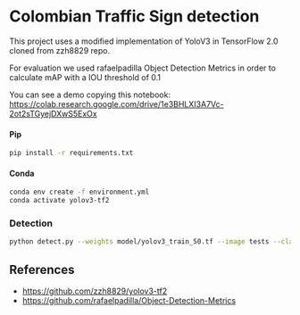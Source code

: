 # Colombian Traffic Sign detection

This project uses a modified implementation of YoloV3 in TensorFlow 2.0 cloned from zzh8829 repo.

For evaluation we used rafaelpadilla Object Detection Metrics in order to calculate mAP with a IOU threshold of 0.1

You can see a demo copying this notebook: https://colab.research.google.com/drive/1e3BHLXI3A7Vc-2ot2sTGyejDXwS5ExOx

#### Pip

```bash
pip install -r requirements.txt
```

#### Conda

```bash
conda env create -f environment.yml
conda activate yolov3-tf2
```

### Detection

```bash
python detect.py --weights model/yolov3_train_50.tf --image tests --classes data/traffic/names.txt --tiny --output output --val_dataset data/traffic.000

```


## References

- https://github.com/zzh8829/yolov3-tf2
- https://github.com/rafaelpadilla/Object-Detection-Metrics
